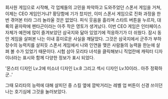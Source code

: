 회사원 게임으로 시작해, 각 업체들의 고민을 파악하고 도와주었던 스폰서 게임을 거쳐, 이제는 CEO 게임인거냐?
황당함에 기가 찼지만, 이미 스폰서 게임으로 진화 과정을 한번 겪어본 터라 그리 놀라울 것은 없었다.
피식 웃음을 흘리며 스타트 버튼을 누르자, 대륙의 끝자락에 펜타곤이라는 아주 작은 영토가 생겨났다.
이번 CEO 게임은 인터페이스 자체가 예전에 많이 즐겨보았던 삼국지와 닮아 있었기에 적응하기가 더 쉬웠다.
잠시 동안 게임을 살펴본 나는 이내 흥미로운 사실을 깨달았다.
그것은 삼국지에서 군주가 부하장수의 능력치를 살피듯 스폰서 게임에서 나와 인연을 맺은 사람들의 능력을 한눈에 살펴 볼 수가 있었기 때문이다.
시험 삼아 모리타 녀석을 클릭해보니 직업란에 캐릭터 디자이너라는 표시와 함께 다양한 정보가 표시 되었다.

'몬스터 디자인 Lv.2에 미소녀 디자인 Lv.8 그리고 섹시 디자인 Lv.10이라.. 아주 정확하군..' 

그때 모리타의 능력에 대해 살피던 중 스킬 옆에 깜박거리는 레벨 업 버튼이 신경 쓰이던 나는 호기심에 그것을 눌러보았다.